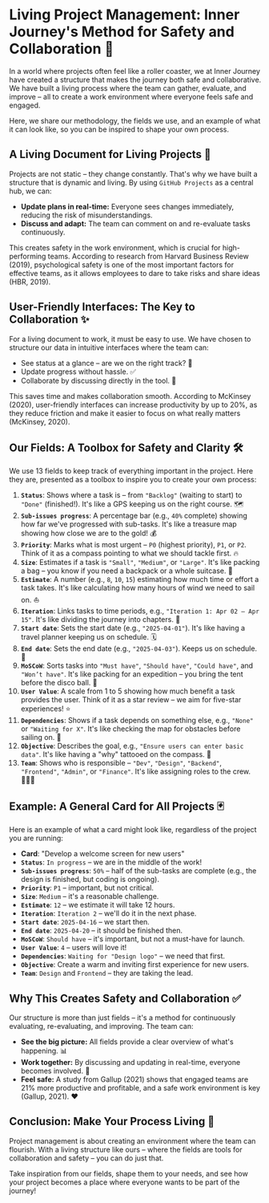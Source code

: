 # Living Project Management: Inner Journey's Method for Safety and Collaboration 🧭

In a world where projects often feel like a roller coaster, we at Inner Journey have created a structure that makes the journey both safe and collaborative. We have built a living process where the team can gather, evaluate, and improve – all to create a work environment where everyone feels safe and engaged.

Here, we share our methodology, the fields we use, and an example of what it can look like, so you can be inspired to shape your own process.

## A Living Document for Living Projects 📄

Projects are not static – they change constantly. That's why we have built a structure that is dynamic and living. By using `GitHub Projects` as a central hub, we can:

-   **Update plans in real-time:** Everyone sees changes immediately, reducing the risk of misunderstandings.
-   **Discuss and adapt:** The team can comment on and re-evaluate tasks continuously.

This creates safety in the work environment, which is crucial for high-performing teams. According to research from Harvard Business Review (2019), psychological safety is one of the most important factors for effective teams, as it allows employees to dare to take risks and share ideas (HBR, 2019).

## User-Friendly Interfaces: The Key to Collaboration ✨

For a living document to work, it must be easy to use. We have chosen to structure our data in intuitive interfaces where the team can:

-   See status at a glance – are we on the right track? 👀
-   Update progress without hassle. ✅
-   Collaborate by discussing directly in the tool. 💬

This saves time and makes collaboration smooth. According to McKinsey (2020), user-friendly interfaces can increase productivity by up to 20%, as they reduce friction and make it easier to focus on what really matters (McKinsey, 2020).

## Our Fields: A Toolbox for Safety and Clarity 🛠️

We use 13 fields to keep track of everything important in the project. Here they are, presented as a toolbox to inspire you to create your own process:

1.  **`Status`**: Shows where a task is – from `"Backlog"` (waiting to start) to `"Done"` (finished!). It's like a GPS keeping us on the right course. 🗺️
2.  **`Sub-issues progress`**: A percentage bar (e.g., `40%` complete) showing how far we've progressed with sub-tasks. It's like a treasure map showing how close we are to the gold! 💰
3.  **`Priority`**: Marks what is most urgent – `P0` (highest priority), `P1`, or `P2`. Think of it as a compass pointing to what we should tackle first. 🔥
4.  **`Size`**: Estimates if a task is `"Small"`, `"Medium"`, or `"Large"`. It's like packing a bag – you know if you need a backpack or a whole suitcase. 🎒
5.  **`Estimate`**: A number (e.g., `8`, `10`, `15`) estimating how much time or effort a task takes. It's like calculating how many hours of wind we need to sail on. ⛵
6.  **`Iteration`**: Links tasks to time periods, e.g., `"Iteration 1: Apr 02 – Apr 15"`. It's like dividing the journey into chapters. 📖
7.  **`Start date`**: Sets the start date (e.g., `"2025-04-01"`). It's like having a travel planner keeping us on schedule. 🗓️
8.  **`End date`**: Sets the end date (e.g., `"2025-04-03"`). Keeps us on schedule. 🏁
9.  **`MoSCoW`**: Sorts tasks into `"Must have"`, `"Should have"`, `"Could have"`, and `"Won’t have"`. It's like packing for an expedition – you bring the tent before the disco ball. 🎯
10. **`User Value`**: A scale from 1 to 5 showing how much benefit a task provides the user. Think of it as a star review – we aim for five-star experiences! ⭐
11. **`Dependencies`**: Shows if a task depends on something else, e.g., `"None"` or `"Waiting for X"`. It's like checking the map for obstacles before sailing on. 🔗
12. **`Objective`**: Describes the goal, e.g., `"Ensure users can enter basic data"`. It's like having a "why" tattooed on the compass. 🧭
13. **`Team`**: Shows who is responsible – `"Dev"`, `"Design"`, `"Backend"`, `"Frontend"`, `"Admin"`, or `"Finance"`. It's like assigning roles to the crew. 🧑‍🤝‍🧑

## Example: A General Card for All Projects 🃏

Here is an example of what a card might look like, regardless of the project you are running:

-   **Card**: "Develop a welcome screen for new users"
-   **`Status`**: `In progress` – we are in the middle of the work!
-   **`Sub-issues progress`**: `50%` – half of the sub-tasks are complete (e.g., the design is finished, but coding is ongoing).
-   **`Priority`**: `P1` – important, but not critical.
-   **`Size`**: `Medium` – it's a reasonable challenge.
-   **`Estimate`**: `12` – we estimate it will take 12 hours.
-   **`Iteration`**: `Iteration 2` – we'll do it in the next phase.
-   **`Start date`**: `2025-04-16` – we start then.
-   **`End date`**: `2025-04-20` – it should be finished then.
-   **`MoSCoW`**: `Should have` – it's important, but not a must-have for launch.
-   **`User Value`**: `4` – users will love it!
-   **`Dependencies`**: `Waiting for "Design logo"` – we need that first.
-   **`Objective`**: Create a warm and inviting first experience for new users.
-   **`Team`**: `Design` and `Frontend` – they are taking the lead.

## Why This Creates Safety and Collaboration ✅

Our structure is more than just fields – it's a method for continuously evaluating, re-evaluating, and improving. The team can:

-   **See the big picture:** All fields provide a clear overview of what's happening. 📊
-   **Work together:** By discussing and updating in real-time, everyone becomes involved. 🤝
-   **Feel safe:** A study from Gallup (2021) shows that engaged teams are 21% more productive and profitable, and a safe work environment is key (Gallup, 2021). ❤️

## Conclusion: Make Your Process Living 🚀

Project management is about creating an environment where the team can flourish. With a living structure like ours – where the fields are tools for collaboration and safety – you can do just that.

Take inspiration from our fields, shape them to your needs, and see how your project becomes a place where everyone wants to be part of the journey!